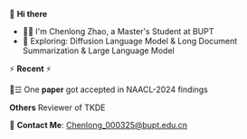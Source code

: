 👋 **Hi there**
- :man_technologist: I'm Chenlong Zhao, a Master's Student at BUPT
- :telescope: Exploring: Diffusion Language Model & Long Document Summarization & Large Language Model


⚡ **Recent** ⚡

💬☲ One 𝐩𝐚𝐩𝐞𝐫 got accepted in NAACL-2024 findings

**Others**
Reviewer of TKDE

📧 **Contact Me**: Chenlong_000325@bupt.edu.cn
